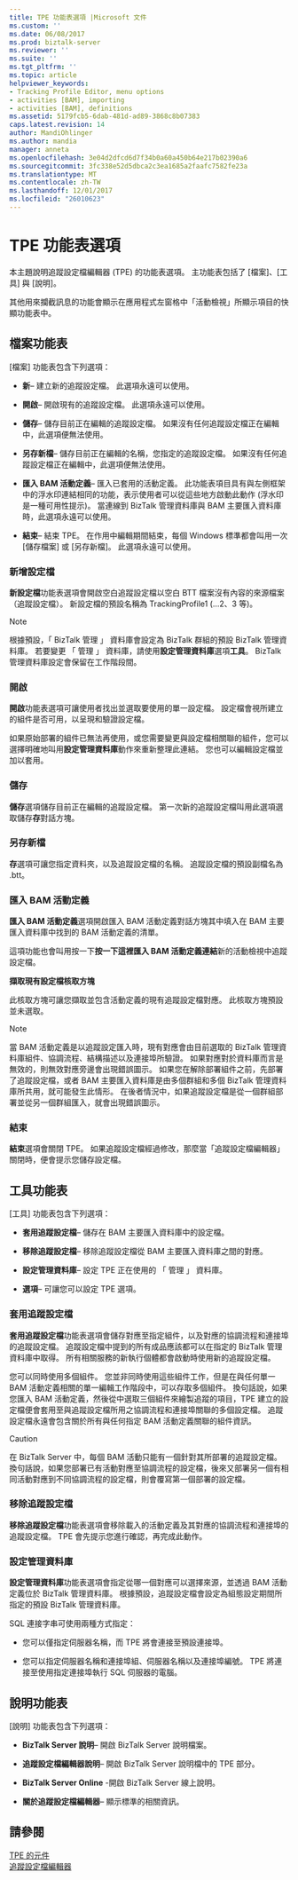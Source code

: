 ```yaml
---
title: TPE 功能表選項 |Microsoft 文件
ms.custom: ''
ms.date: 06/08/2017
ms.prod: biztalk-server
ms.reviewer: ''
ms.suite: ''
ms.tgt_pltfrm: ''
ms.topic: article
helpviewer_keywords:
- Tracking Profile Editor, menu options
- activities [BAM], importing
- activities [BAM], definitions
ms.assetid: 5179fcb5-6dab-481d-ad89-3868c8b07383
caps.latest.revision: 14
author: MandiOhlinger
ms.author: mandia
manager: anneta
ms.openlocfilehash: 3e04d2dfcd6d7f34b0a60a450b64e217b02390a6
ms.sourcegitcommit: 3fc338e52d5dbca2c3ea1685a2faafc7582fe23a
ms.translationtype: MT
ms.contentlocale: zh-TW
ms.lasthandoff: 12/01/2017
ms.locfileid: "26010623"
---
```

# <a name="tpe-menu-options"></a>TPE 功能表選項
本主題說明追蹤設定檔編輯器 (TPE) 的功能表選項。 主功能表包括了 [檔案]、[工具] 與 [說明]。  
  
 其他用來攔截訊息的功能會顯示在應用程式左窗格中「活動檢視」所顯示項目的快顯功能表中。  
  
## <a name="file-menu"></a>檔案功能表  
 [檔案] 功能表包含下列選項：  
  
-   **新**– 建立新的追蹤設定檔。 此選項永遠可以使用。  
  
-   **開啟**– 開啟現有的追蹤設定檔。 此選項永遠可以使用。  
  
-   **儲存**– 儲存目前正在編輯的追蹤設定檔。 如果沒有任何追蹤設定檔正在編輯中，此選項便無法使用。  
  
-   **另存新檔**– 儲存目前正在編輯的名稱，您指定的追蹤設定檔。 如果沒有任何追蹤設定檔正在編輯中，此選項便無法使用。  
  
-   **匯入 BAM 活動定義**– 匯入已套用的活動定義。 此功能表項目具有與左側框架中的浮水印連結相同的功能，表示使用者可以從這些地方啟動此動作 (浮水印是一種可用性提示)。 當連線到 BizTalk 管理資料庫與 BAM 主要匯入資料庫時，此選項永遠可以使用。  
  
-   **結束**– 結束 TPE。 在作用中編輯期間結束，每個 Windows 標準都會叫用一次 [儲存檔案] 或 [另存新檔]。 此選項永遠可以使用。  
  
### <a name="new-profile"></a>新增設定檔  
 **新設定檔**功能表選項會開啟空白追蹤設定檔以空白 BTT 檔案沒有內容的來源檔案 （追蹤設定檔）。 新設定檔的預設名稱為 TrackingProfile1 (…2、3 等)。  
  
> [!NOTE]
>  根據預設，「 BizTalk 管理 」 資料庫會設定為 BizTalk 群組的預設 BizTalk 管理資料庫。 若要變更 「 管理 」 資料庫，請使用**設定管理資料庫**選項**工具**。 BizTalk 管理資料庫設定會保留在工作階段間。  
  
### <a name="open"></a>開啟  
 **開啟**功能表選項可讓使用者找出並選取要使用的單一設定檔。 設定檔會視所建立的組件是否可用，以呈現和驗證設定檔。  
  
 如果原始部署的組件已無法再使用，或您需要變更與設定檔相關聯的組件，您可以選擇明確地叫用**設定管理資料庫**動作來重新整理此連結。 您也可以編輯設定檔並加以套用。  
  
### <a name="save"></a>儲存  
 **儲存**選項儲存目前正在編輯的追蹤設定檔。 第一次新的追蹤設定檔叫用此選項選取儲存**存**對話方塊。  
  
### <a name="save-as"></a>另存新檔  
 **存**選項可讓您指定資料夾，以及追蹤設定檔的名稱。 追蹤設定檔的預設副檔名為 .btt。  
  
### <a name="import-bam-activity-definition"></a>匯入 BAM 活動定義  
 **匯入 BAM 活動定義**選項開啟匯入 BAM 活動定義對話方塊其中填入在 BAM 主要匯入資料庫中找到的 BAM 活動定義的清單。  
  
 這項功能也會叫用按一下**按一下這裡匯入 BAM 活動定義連結**新的活動檢視中追蹤設定檔。  
  
 **擷取現有設定檔核取方塊**  
  
 此核取方塊可讓您擷取並包含活動定義的現有追蹤設定檔對應。  此核取方塊預設並未選取。  
  
> [!NOTE]
>  當 BAM 活動定義是以追蹤設定匯入時，現有對應會由目前選取的 BizTalk 管理資料庫組件、協調流程、結構描述以及連接埠所驗證。 如果對應對於資料庫而言是無效的，則無效對應旁邊會出現錯誤圖示。 如果您在解除部署組件之前，先部署了追蹤設定檔，或者 BAM 主要匯入資料庫是由多個群組和多個 BizTalk 管理資料庫所共用，就可能發生此情形。 在後者情況中，如果追蹤設定檔是從一個群組部署並從另一個群組匯入，就會出現錯誤圖示。  
  
### <a name="exit"></a>結束  
 **結束**選項會關閉 TPE。 如果追蹤設定檔經過修改，那麼當「追蹤設定檔編輯器」關閉時，便會提示您儲存設定檔。  
  
## <a name="tools-menu"></a>工具功能表  
 [工具] 功能表包含下列選項：  
  
-   **套用追蹤設定檔**– 儲存在 BAM 主要匯入資料庫中的設定檔。  
  
-   **移除追蹤設定檔**– 移除追蹤設定檔從 BAM 主要匯入資料庫之間的對應。  
  
-   **設定管理資料庫**– 設定 TPE 正在使用的 「 管理 」 資料庫。  
  
-   **選項**– 可讓您可以設定 TPE 選項。  
  
### <a name="apply-tracking-profile"></a>套用追蹤設定檔  
 **套用追蹤設定檔**功能表選項會儲存對應至指定組件，以及對應的協調流程和連接埠的追蹤設定檔。 追蹤設定檔中提到的所有成品應該都可以在指定的 BizTalk 管理資料庫中取得。 所有相關服務的新執行個體都會啟動時使用新的追蹤設定檔。  
  
 您可以同時使用多個組件。 您並非同時使用這些組件工作，但是在與任何單一 BAM 活動定義相關的單一編輯工作階段中，可以存取多個組件。  換句話說，如果您匯入 BAM 活動定義，然後從中選取三個組件來繪製追蹤的項目，TPE 建立的設定檔便會套用至與追蹤設定檔所用之協調流程和連接埠關聯的多個設定檔。 追蹤設定檔永遠會包含關於所有與任何指定 BAM 活動定義關聯的組件資訊。  
  
> [!CAUTION]
>  在 BizTalk Server 中，每個 BAM 活動只能有一個針對其所部署的追蹤設定檔。 換句話說，如果您部署已有活動對應至協調流程的設定檔，後來又部署另一個有相同活動對應到不同協調流程的設定檔，則會覆寫第一個部署的設定檔。  
  
### <a name="remove-tracking-profile"></a>移除追蹤設定檔  
 **移除追蹤設定檔**功能表選項會移除載入的活動定義及其對應的協調流程和連接埠的追蹤設定檔。 TPE 會先提示您進行確認，再完成此動作。  
  
### <a name="set-management-database"></a>設定管理資料庫  
 **設定管理資料庫**功能表選項會指定從哪一個對應可以選擇來源，並透過 BAM 活動定義位於 BizTalk 管理資料庫。 根據預設，追蹤設定檔會設定為組態設定期間所指定的預設 BizTalk 管理資料庫。  
  
 SQL 連接字串可使用兩種方式指定：  
  
-   您可以僅指定伺服器名稱，而 TPE 將會連接至預設連接埠。  
  
-   您可以指定伺服器名稱和連接埠組、伺服器名稱以及連接埠編號。 TPE 將連接至使用指定連接埠執行 SQL 伺服器的電腦。  
  
## <a name="help-menu"></a>說明功能表  
 [說明] 功能表包含下列選項：  
  
-   **BizTalk Server 說明**– 開啟 BizTalk Server 說明檔案。  
  
-   **追蹤設定檔編輯器說明**– 開啟 BizTalk Server 說明檔中的 TPE 部分。  
  
-   **BizTalk Server Online** -開啟 BizTalk Server 線上說明。  
  
-   **關於追蹤設定檔編輯器**– 顯示標準的相關資訊。  
  
## <a name="see-also"></a>請參閱  
 [TPE 的元件](../core/components-of-the-tpe.md)   
 [追蹤設定檔編輯器](../core/tracking-profile-editor.md)
